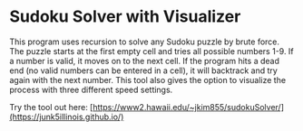 # Sudoku Solver with Visualizer

This program uses recursion to solve any Sudoku puzzle by brute force.  The puzzle starts at the first empty cell and tries all possible numbers 1-9.  If a number is valid, it moves on to the next cell.  If the program hits a dead end (no valid numbers can be entered in a cell), it will backtrack and try again with the next number.  This tool also gives the option to visualize the process with three different speed settings.

Try the tool out here: [https://www2.hawaii.edu/~jkim855/sudokuSolver/](https://junk5illinois.github.io/)
